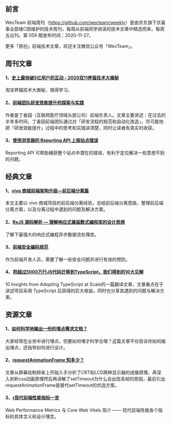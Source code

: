 ## 前言

WecTeam 前端周刊（<https://github.com/wecteam/weekly>）是由京东旗下京喜事业部维C团维护的技术周刊，每周从前端同学阅读的技术文章中精选而来，每周五出刊。第 059 期发布时间：2020-11-27。

更多「原创」前端技术文章，欢迎关注微信公众号「WecTeam」。

## 周刊文章

#### 1、[史上最快破5亿用户的互动 - 2020双11养猫技术大揭秘](https://mp.weixin.qq.com/s/_oTt-RG48hRmX2X15MuX8w)

淘宝养猫技术大揭秘，值得学习。

#### 2、[前端团队研发效能提升的探索与实践](https://mp.weixin.qq.com/s/F2b5nXEKpygX9vCFW1YhYg)

作者是丁香园（互联网医疗领域头部公司）前端负责人。文章主要讲述：在过去的半年多时间，丁香园前端团队通过对「研发流程的规范和自动化改造」，尽可能地把「研发效能提升」过程中的思考和实践讲清楚，同时让读者有真实的收获。

#### 3、[使用浏览器的 Reporting API 上报站点错误](https://mp.weixin.qq.com/s/-LDr0UXaOHoBI0r3UbWb-A)

Reporting API 可帮助捕获整个站点中潜在的错误，有利于定位解决一些意想不到的问题。

## 经典文章

#### 1、[vivo 商城前端架构升级—前后端分离篇](https://juejin.cn/post/6888112198544326670)

本文主要以 vivo 商城项目的前后端分离经验，总结前后端分离思路，整理前后端分离方案，以及分离过程中遇到的问题及解决方案。

#### 2、[RxJS 源码解析 — 理解响应式兼函数式编程库的设计思想](https://zhuanlan.zhihu.com/p/240287653)

了解下最强大的响应式编程异步数据流处理库。

#### 3、[前端安全编码规范](https://segmentfault.com/a/1190000037657222)

作为前端开发人员，需要了解一些安全问题并进行有效的预防。

#### 4、[将超过5000万行JS代码迁移到TypeScript，我们得到的10大见解](https://www.infoq.cn/article/4AwdEapah3ujxHGNSNQt)

10 Insights from Adopting TypeScript at Scale的一篇翻译文章，文章重点在于讲述项目采用 TypeScript 后获得的巨大收益，同时也分享其遇到的问题与解决方案。

## 资源文章

#### 1、[如何科学地输出一份的埋点需求文档？](https://mp.weixin.qq.com/s/TeFxi5fCS0ZDrxiawAKI9w)

大家经常在业务中进行埋点，但要如何埋才科学合理？这篇文章不仅告诉你如何输出埋点，还指导如何进行设计。

#### 2、[requestAnimationFrame 知多少？](https://www.cnblogs.com/onepixel/p/7078617.html)

文章从屏幕绘制频率上开始入手分析了CRT和LCD两种显示器的成像原理，再深入剖析css动画原理然后再讲解了setTimeout为什么会出现丢帧的原因，最后引出requestAnimationFrame是替代setTimeout的优选方案。

#### 3、[r现代前端性能指标一览](https://www.toutiao.com/i6883091457440219660/)

Web Performance Metrics 与 Core Web Vitals 简介 —— 现代前端性能各个指标的具体含义和设计理念。